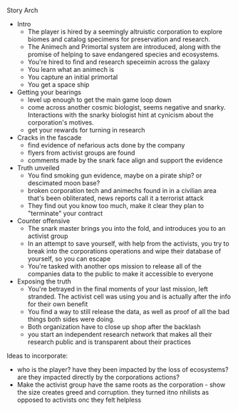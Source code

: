 Story Arch

- Intro
  - The player is hired by a seemingly altruistic corporation to explore biomes and catalog specimens for preservation and research.
  - The Animech and Primortal system are introduced, along with the promise of helping to save endangered species and ecosystems.
  - You're hired to find and research speceimin across the galaxy
  - You learn what an animech is
  - You capture an initial primortal
  - You get a space ship
- Getting your bearings
  - level up enough to get the main game loop down
  - come across another cosmic biologist, seems negative and snarky. Interactions with the snarky biologist hint at cynicism about the corporation's motives.
  - get your rewards for turning in research
- Cracks in the fascade
  - find evidence of nefarious acts done by the company
  - flyers from activist groups are found
  - comments made by the snark face align and support the evidence
- Truth unveiled
  - You find smoking gun evidence, maybe on a pirate ship? or descimated moon base?
  - broken corporation tech and animechs found in in a civilian area that's been obliterated, news reports call it a terrorist attack
  - They find out you know too much, make it clear they plan to "terminate" your contract
- Counter offensive
  - The snark master brings you into the fold, and introduces you to an activist group
  - In an attempt to save yourself, with help from the activists, you try to break into the corporations operations and wipe their database of yourself, so you can escape
  - You're tasked with another ops mission to release all of the companies data to the public to make it accessible to everyone
- Exposing the truth
  - You're betrayed in the final moments of your last mission, left stranded. The activist cell was using you and is actually after the info for their own benefit
  - You find a way to still release the data, as well as proof of all the bad things both sides were doing.
  - Both organization have to close up shop after the backlash
  - you start an independent research network that makes all their research public and is transparent about their practices

Ideas to incorporate:

- who is the player? have they been impacted by the loss of ecosystems? are they impacted directly by the corporations actions?
- Make the activist group have the same roots as the corporation - show the size creates greed and corruption. they turned itno nhilists as opposed to activists onc they felt helpless